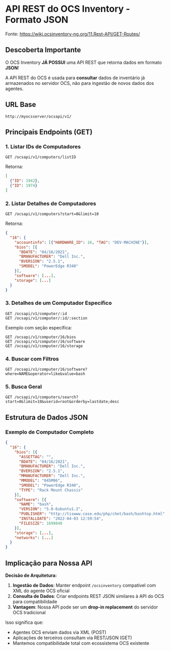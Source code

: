# API REST do OCS Inventory - Formato JSON

Fonte: https://wiki.ocsinventory-ng.org/11.Rest-API/GET-Routes/

## Descoberta Importante

O OCS Inventory **JÁ POSSUI** uma API REST que retorna dados em formato **JSON**!

A API REST do OCS é usada para **consultar** dados de inventário já armazenados no servidor OCS, não para ingestão de novos dados dos agentes.

## URL Base

```
http://myocsserver/ocsapi/v1/
```

## Principais Endpoints (GET)

### 1. Listar IDs de Computadores
```
GET /ocsapi/v1/computers/listID
```
Retorna:
```json
[
  {"ID": 1942},
  {"ID": 1974}
]
```

### 2. Listar Detalhes de Computadores
```
GET /ocsapi/v1/computers?start=0&limit=10
```
Retorna:
```json
{
  "16": {
    "accountinfo": [{"HARDWARE_ID": 16, "TAG": "DEV-MACHINE"}],
    "bios": [{
      "BDATE": "04/16/2021",
      "BMANUFACTURER": "Dell Inc.",
      "BVERSION": "2.5.1",
      "SMODEL": "PowerEdge R340"
    }],
    "software": [...],
    "storage": [...]
  }
}
```

### 3. Detalhes de um Computador Específico
```
GET /ocsapi/v1/computer/:id
GET /ocsapi/v1/computer/:id/:section
```

Exemplo com seção específica:
```
GET /ocsapi/v1/computer/16/bios
GET /ocsapi/v1/computer/16/software
GET /ocsapi/v1/computer/16/storage
```

### 4. Buscar com Filtros
```
GET /ocsapi/v1/computer/16/software?where=NAME&operator=like&value=bash
```

### 5. Busca Geral
```
GET /ocsapi/v1/computers/search?start=0&limit=10&userid=root&orderby=lastdate;desc
```

## Estrutura de Dados JSON

### Exemplo de Computador Completo
```json
{
  "16": {
    "bios": [{
      "ASSETTAG": "",
      "BDATE": "04/16/2021",
      "BMANUFACTURER": "Dell Inc.",
      "BVERSION": "2.5.1",
      "MMANUFACTURER": "Dell Inc.",
      "MMODEL": "045M96",
      "SMODEL": "PowerEdge R340",
      "TYPE": "Rack Mount Chassis"
    }],
    "software": [{
      "NAME": "bash",
      "VERSION": "5.0-6ubuntu1.2",
      "PUBLISHER": "http://tiswww.case.edu/php/chet/bash/bashtop.html",
      "INSTALLDATE": "2022-04-03 12:59:54",
      "FILESIZE": 1699840
    }],
    "storage": [...],
    "networks": [...]
  }
}
```

## Implicação para Nossa API

**Decisão de Arquitetura:**

1. **Ingestão de Dados**: Manter endpoint `/ocsinventory` compatível com XML do agente OCS oficial
2. **Consulta de Dados**: Criar endpoints REST JSON similares à API do OCS para compatibilidade
3. **Vantagem**: Nossa API pode ser um **drop-in replacement** do servidor OCS tradicional

Isso significa que:
- Agentes OCS enviam dados via XML (POST)
- Aplicações de terceiros consultam via REST/JSON (GET)
- Mantemos compatibilidade total com ecossistema OCS existente

